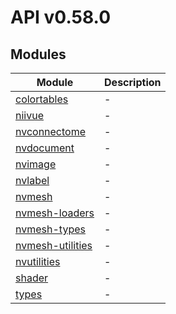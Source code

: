 # API v0.58.0

## Modules

| Module                                        | Description |
| --------------------------------------------- | ----------- |
| [colortables](colortables/index.md)           | -           |
| [niivue](niivue/index.md)                     | -           |
| [nvconnectome](nvconnectome/index.md)         | -           |
| [nvdocument](nvdocument/index.md)             | -           |
| [nvimage](nvimage/index.md)                   | -           |
| [nvlabel](nvlabel/index.md)                   | -           |
| [nvmesh](nvmesh/index.md)                     | -           |
| [nvmesh-loaders](nvmesh-loaders/index.md)     | -           |
| [nvmesh-types](nvmesh-types/index.md)         | -           |
| [nvmesh-utilities](nvmesh-utilities/index.md) | -           |
| [nvutilities](nvutilities/index.md)           | -           |
| [shader](shader/index.md)                     | -           |
| [types](types/index.md)                       | -           |
